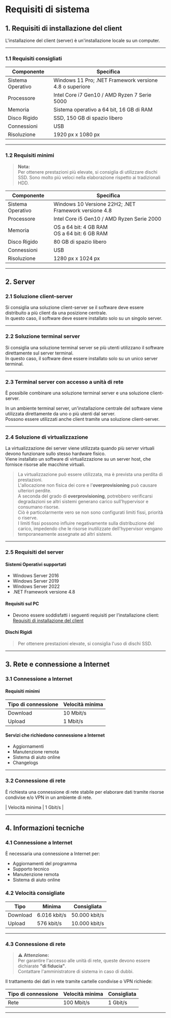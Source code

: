 # Requisiti di sistema

## 1. Requisiti di installazione del client

L'installazione del client (server) è un'installazione locale su un computer.

---

### 1.1 Requisiti consigliati

| Componente       | Specifica                                              |
|-----------------|---------------------------------------------------------|
| Sistema Operativo | Windows 11 Pro; .NET Framework versione 4.8 o superiore |
| Processore       | Intel Core i7 Gen10 / AMD Ryzen 7 Serie 5000           |
| Memoria          | Sistema operativo a 64 bit, 16 GB di RAM              |
| Disco Rigido     | SSD, 150 GB di spazio libero                            |
| Connessioni      | USB                                                     |
| Risoluzione      | 1920 px x 1080 px                                      |

---

### 1.2 Requisiti minimi

> **Nota:**  
> Per ottenere prestazioni più elevate, si consiglia di utilizzare dischi SSD. Sono molto più veloci nella elaborazione rispetto ai tradizionali HDD.

| Componente       | Specifica                                              |
|-----------------|---------------------------------------------------------|
| Sistema Operativo | Windows 10 Versione 22H2; .NET Framework versione 4.8 |
| Processore       | Intel Core i5 Gen10 / AMD Ryzen Serie 2000            |
| Memoria          | OS a 64 bit: 4 GB RAM<br>OS a 64 bit: 6 GB RAM        |
| Disco Rigido     | 80 GB di spazio libero                                 |
| Connessioni      | USB                                                     |
| Risoluzione      | 1280 px x 1024 px                                      |

---

## 2. Server

### 2.1 Soluzione client-server

Si consiglia una soluzione client-server se il software deve essere distribuito a più client da una posizione centrale.  
In questo caso, il software deve essere installato solo su un singolo server.

---

### 2.2 Soluzione terminal server

Si consiglia una soluzione terminal server se più utenti utilizzano il software direttamente sul server terminal.  
In questo caso, il software deve essere installato solo su un unico server terminal.

---

### 2.3 Terminal server con accesso a unità di rete

È possibile combinare una soluzione terminal server e una soluzione client-server.

In un ambiente terminal server, un'installazione centrale del software viene utilizzata direttamente da uno o più utenti dal server.  
Possono essere utilizzati anche client tramite una soluzione client-server.

---

### 2.4 Soluzione di virtualizzazione

La virtualizzazione dei server viene utilizzata quando più server virtuali devono funzionare sullo stesso hardware fisico.  
Viene installato un software di virtualizzazione su un server host, che fornisce risorse alle macchine virtuali.

> La virtualizzazione può essere utilizzata, ma è prevista una perdita di prestazioni.  
> L'allocazione non fisica dei core e l'**overprovisioning** può causare ulteriori perdite.  
> A seconda del grado di **overprovisioning**, potrebbero verificarsi degradazioni se altri sistemi generano carico sull'hypervisor e consumano risorse.  
> Ciò è particolarmente vero se non sono configurati limiti fissi, priorità o riserve.  
> I limiti fissi possono influire negativamente sulla distribuzione del carico, impedendo che le risorse inutilizzate dell'hypervisor vengano temporaneamente assegnate ad altri sistemi.

---

### 2.5 Requisiti del server

#### Sistemi Operativi supportati

- Windows Server 2016  
- Windows Server 2019  
- Windows Server 2022  
- .NET Framework versione 4.8  

#### Requisiti sul PC

- Devono essere soddisfatti i seguenti requisiti per l'installazione client: [Requisiti di installazione del client](#1-requisiti-di-installazione-del-client)

#### Dischi Rigidi

> Per ottenere prestazioni elevate, si consiglia l'uso di dischi SSD.

---

## 3. Rete e connessione a Internet

### 3.1 Connessione a Internet

#### Requisiti minimi

| Tipo di connessione | Velocità minima |
|--------------------|----------------|
| Download           | 10 Mbit/s      |
| Upload             | 1 Mbit/s       |

#### Servizi che richiedono connessione a Internet

- Aggiornamenti  
- Manutenzione remota  
- Sistema di aiuto online  
- Changelogs  

---

### 3.2 Connessione di rete

È richiesta una connessione di rete stabile per elaborare dati tramite risorse condivise e/o VPN in un ambiente di rete.

| Velocità minima | 1 Gbit/s |

---

## 4. Informazioni tecniche

### 4.1 Connessione a Internet

È necessaria una connessione a Internet per:

- Aggiornamenti del programma  
- Supporto tecnico  
- Manutenzione remota  
- Sistema di aiuto online  

### 4.2 Velocità consigliate

| Tipo      | Minima          | Consigliata      |
|-----------|----------------|-----------------|
| Download  | 6.016 kbit/s   | 50.000 kbit/s   |
| Upload    | 576 kbit/s     | 10.000 kbit/s   |

---

### 4.3 Connessione di rete

> ⚠️ **Attenzione:**  
> Per garantire l'accesso alle unità di rete, queste devono essere dichiarate **"di fiducia"**.  
> Contattare l'amministratore di sistema in caso di dubbi.

Il trattamento dei dati in rete tramite cartelle condivise o VPN richiede:

| Tipo di connessione | Velocità minima | Consigliata  |
|--------------------|----------------|-------------|
| Rete               | 100 Mbit/s     | 1 Gbit/s    |

---
